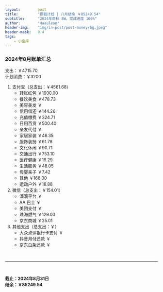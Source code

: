 ```yaml
---
layout:        post
title:         "攒钱计划 | 八月结余 ￥85249.54"
subtitle:      "2024年目标 8W，完成进度 100%"
author:        "Haauleon"
header-img:    "img/in-post/post-money/bg.jpeg"
header-mask:   0.4
tags:
    - 小金库
---
```


### 2024年8月账单汇总             
支出：￥4715.70         
计划消费：￥3200        

1. 支付宝（总支出：￥4561.68）   
    - 转账红包 ￥1900.00   
    - 餐饮美食 ￥478.73    
    - 美容美发 ￥     
    - 信用借还 ￥144.26    
    - 充值缴费 ￥324.71     
    - 日用百货 ￥500.40      
    - 亲友代付 ￥     
    - 家居家装 ￥46.35       
    - 服饰装扮 ￥61.78    
    - 文化休闲 ￥90.71    
    - 交通出行 ￥753.10     
    - 医疗健康 ￥19.29
    - 生活服务 ￥48.05   
    - 母婴亲子 ￥7.42    
    - 其他 ￥168.00    
    - 运动户外 ￥18.88   
2. 微信（总支出：￥154.01）      
    - 滴滴平台 ￥   
    - AA 巴士 ￥    
    - 美团支付 ￥
    - 珠海燃气 ￥129.00
    - 京东商城 ￥25.01     
3. 其他支出（总支出：￥）     
    - 大众点评银行卡支付 ￥    
    - 抖音月付还款 ￥    
    - 京东白条还款 ￥   

<br>

---

<br>

**截止：2024年8月31日**      
**结余：￥85249.54**        
